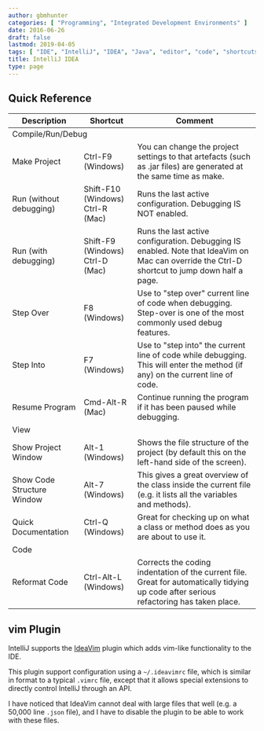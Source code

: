 ```yaml
---
author: gbmhunter
categories: [ "Programming", "Integrated Development Environments" ]
date: 2016-06-26
draft: false
lastmod: 2019-04-05
tags: [ "IDE", "IntelliJ", "IDEA", "Java", "editor", "code", "shortcuts" ]
title: IntelliJ IDEA
type: page
---
```


## Quick Reference

<table>
  <thead>
    <tr>
      <th>Description</th>
      <th>Shortcut</th>
      <th>Comment</th>
    </tr>
  </thead>
  <tbody>
    <tr>
      <td colspan="3">Compile/Run/Debug</td>
    </tr>
    <tr>
      <td>Make Project</td>
      <td>Ctrl-F9 (Windows)</td>
      <td>You can change the project settings to that artefacts (such as .jar files) are generated at the same time as make.</td>
    </tr>
    <tr>
      <td>Run (without debugging)</td>
      <td>
        Shift-F10 (Windows)<br />
        Ctrl-R (Mac)
      </td>
      <td>Runs the last active configuration. Debugging IS NOT enabled.</td>
    </tr>
    <tr>
      <td>Run (with debugging)</td>
      <td>
        Shift-F9 (Windows)<br />
        Ctrl-D (Mac)
      </td>
      <td>Runs the last active configuration. Debugging IS enabled. Note that IdeaVim on Mac can override the Ctrl-D shortcut to jump down half a page.</td>
    </tr>
    <tr>
      <td>Step Over</td>
      <td>F8 (Windows)</td>
      <td>Use to "step over" current line of code when debugging. Step-over is one of the most commonly used debug features.</td>
    </tr>
    <tr>
      <td>Step Into</td>
      <td>F7 (Windows)</td>
      <td>Use to "step into" the current line of code while debugging. This will enter the method (if any) on the current line of code.</td>
    </tr>
    <tr>
      <td>Resume Program</td>
      <td>Cmd-Alt-R (Mac)</td>
      <td>Continue running the program if it has been paused while debugging.</td>
    </tr>
    <tr>
      <td colspan="3">View</td>
    </tr>
    <tr>
      <td>Show Project Window</td>
      <td>Alt-1 (Windows)</td>
      <td>Shows the file structure of the project (by default this on the left-hand side of the screen).</td>
    </tr>
    <tr>
      <td>Show Code Structure Window</td>
      <td>Alt-7 (Windows)</td>
      <td>This gives a great overview of the class inside the current file (e.g. it lists all the variables and methods).</td>
    </tr>
    <tr>
      <td>Quick Documentation</td>
      <td>Ctrl-Q (Windows)</td>
      <td>Great for checking up on what a class or method does as you are about to use it.</td>
    </tr>
    <tr>
      <td colspan="3">Code</td>
    </tr>
    <tr>
      <td>Reformat Code</td>
      <td>Ctrl-Alt-L (Windows)</td>
      <td>Corrects the coding indentation of the current file. Great for automatically tidying up code after serious refactoring has taken place.</td>
    </tr>
  </tbody>
</table>

## vim Plugin

IntelliJ supports the [IdeaVim](https://plugins.jetbrains.com/plugin/164-ideavim) plugin which adds vim-like functionality to the IDE.

This plugin support configuration using a `~/.ideavimrc` file, which is similar in format to a typical `.vimrc` file, except that it allows special extensions to directly control IntelliJ through an API.

I have noticed that IdeaVim cannot deal with large files that well (e.g. a 50,000 line `.json` file), and I have to disable the plugin to be able to work with these files.